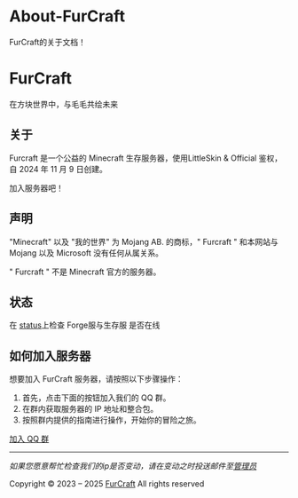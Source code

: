 # About-FurCraft
FurCraft的关于文档！
# FurCraft

在方块世界中，与毛毛共绘未来

## 关于

Furcraft 是一个公益的 Minecraft 生存服务器，使用LittleSkin & Official 鉴权，自 2024 年 11 月 9 日创建。

加入服务器吧！

## 声明

"Minecraft" 以及 "我的世界" 为 Mojang AB. 的商标，" Furcraft " 和本网站与 Mojang 以及 Microsoft 没有任何从属关系。

" Furcraft " 不是 Minecraft 官方的服务器。

## 状态

在 [status](https://status.furcraft.top)上检查 Forge服与生存服 是否在线

## 如何加入服务器

想要加入 FurCraft 服务器，请按照以下步骤操作：

1. 首先，点击下面的按钮加入我们的 QQ 群。
2. 在群内获取服务器的 IP 地址和整合包。
3. 按照群内提供的指南进行操作，开始你的冒险之旅。

[加入 QQ 群](https://qm.qq.com/q/6Y3ABVnJ5e)

---

*如果您愿意帮忙检查我们的ip是否变动，请在变动之时投送邮件至[管理员](mailto:admin@furcraft.top)*

Copyright © 2023 – 2025 [FurCraft](https://furcraft.top) All rights reserved
